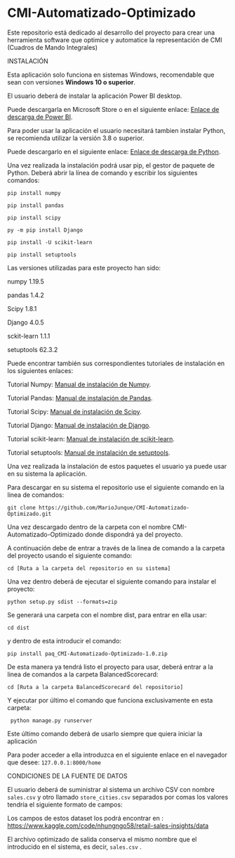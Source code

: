 # CMI-Automatizado-Optimizado
Este repositorio está dedicado al desarrollo del proyecto para crear una herramienta software que optimice y automatice la representación de CMI (Cuadros de Mando Integrales)

INSTALACIÓN 

Esta aplicación solo funciona en sistemas Windows, recomendable que sean con versiones **Windows 10 o superior**.

El usuario deberá de instalar la aplicación Power BI desktop.

Puede descargarla en Microsoft Store o en el siguiente enlace: 
[Enlace de descarga de Power BI](https://powerbi.microsoft.com/es-es/downloads/).

Para poder usar la aplicación el usuario necesitará tambien instalar Python, se recomienda utilizar la versión 3.8 o superior.

Puede descargarlo en el siguiente enlace: 
[Enlace de descarga de Python](https://www.python.org/downloads/).

Una vez realizada la instalación podrá usar pip, el gestor de paquete de Python. Deberá abrir la línea de comando y escribir los siguientes comandos:

```
pip install numpy
```

```
pip install pandas
```

```
pip install scipy
```

```
py -m pip install Django
```

```
pip install -U scikit-learn
```

```
pip install setuptools
```

Las versiones utilizadas para este proyecto han sido:

numpy 1.19.5

pandas 1.4.2

Scipy 1.8.1

Django 4.0.5

sckit-learn 1.1.1

setuptools 62.3.2


Puede encontrar también sus correspondientes tutoriales de instalación en los siguientes enlaces:

Tutorial Numpy: [Manual de instalación de Numpy](https://numpy.org/install/).

Tutorial Pandas: [Manual de instalación de Pandas](https://pandas.pydata.org/docs/getting_started/install.html).

Tutorial Scipy: [Manual de instalación de Scipy](https://scipy.org/install/).

Tutorial Django: [Manual de instalación de Django](https://docs.djangoproject.com/en/4.1/topics/install/).

Tutorial scikit-learn: [Manual de instalación de scikit-learn](https://scikit-learn.org/stable/install.html).

Tutorial setuptools: [Manual de instalación de setuptools](https://pypi.org/project/setuptools/).


Una vez realizada la instalación de estos paquetes el usuario ya puede usar en su sistema la aplicación.

Para descargar en su sistema el repositorio use el siguiente comando en la linea de comandos:

```
git clone https://github.com/MarioJunque/CMI-Automatizado-Optimizado.git
```

Una vez descargado dentro de la carpeta con el nombre CMI-Automatizado-Optimizado donde dispondrá ya del proyecto.

A continuación debe de entrar a través de la linea de comando a la carpeta del proyecto usando el siguiente comando:

```
cd [Ruta a la carpeta del repositorio en su sistema]
```

Una vez dentro deberá de ejecutar el siguiente comando para instalar el proyecto:

```
python setup.py sdist --formats=zip
```
Se generará una carpeta con el nombre dist, para entrar en ella usar:

```
cd dist
```

y dentro de esta introducir el comando:

```
pip install paq_CMI-Automatizado-Optimizado-1.0.zip
```

De esta manera ya tendrá listo el proyecto para usar, deberá entrar a la linea de comandos a la carpeta BalancedScorecard:

```
cd [Ruta a la carpeta BalancedScorecard del repositorio]
```

Y ejecutar por último el comando que funciona exclusivamente en esta carpeta:

```
 python manage.py runserver
```

Este último comando deberá de usarlo siempre que quiera iniciar la aplicación

Para poder acceder a ella introduzca en el siguiente enlace en el navegador que desee: `127.0.0.1:8000/home`

CONDICIONES DE LA FUENTE DE DATOS

El usuario deberá de suministrar al sistema un archivo CSV con nombre `sales.csv` y otro llamado `store_cities.csv`  separados por comas los valores tendría el siguiente formato de campos:

Los campos de estos dataset los podrá encontrar en : https://www.kaggle.com/code/nhungngo58/retail-sales-insights/data

El archivo optimizado de salida conserva el mismo nombre que el introducido en el sistema, es decir, `sales.csv` .

